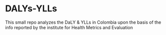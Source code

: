 # DALYs-YLLs
This small repo analyzes the DaLY &amp; YLLs in Colombia upon the basis of the info reported by the institute for Health Metrics and Evaluation
